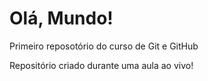 #  Olá, Mundo!
 Primeiro reposotório do curso de Git e GitHub

Repositório criado durante uma aula ao vivo!